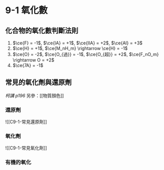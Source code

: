 # 9-1 氧化數
## 化合物的氧化數判斷法則
1. $\ce{F} = -1$, $\ce{IA} = +1$, $\ce{IIA} = +2$, $\ce{Al} = +3$
2. $\ce{H} = +1$, $\ce{M_nH_m} \rightarrow \ce{H} = -1$
3. $\ce{O} = -2$, $\ce{O_{過}} = -1$, $\ce{O_{超}} = +2$, $\ce{F_nO_m} \rightarrow O = +2$
4. $\ce{7A} = -1$

## 常見的氧化劑與還原劑
*柯講 p196*
另參：[[物質顏色]]
### 還原劑
![[C9-1-常見還原劑]]
### 氧化劑
![[C9-1-常見氧化劑]]
### 有機的氧化